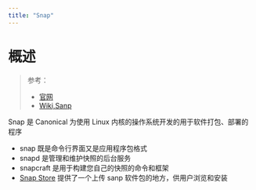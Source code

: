 ```yaml
---
title: "Snap"
---
```


# 概述

> 参考：
> - [官网](https://snapcraft.io/)
> - [Wiki,Sanp](<https://en.wikipedia.org/wiki/Snap_(software)>)

Snap 是 Canonical 为使用 Linux 内核的操作系统开发的用于软件打包、部署的程序

- snap 既是命令行界面又是应用程序包格式
- snapd 是管理和维护快照的后台服务
- snapcraft 是用于构建您自己的快照的命令和框架
- [Snap Store](https://snapcraft.io/store) 提供了一个上传 sanp 软件包的地方，供用户浏览和安装
